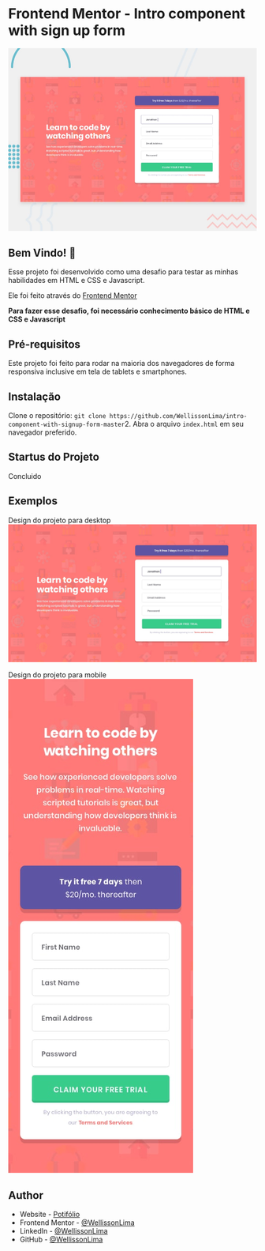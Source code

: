 # Frontend Mentor - Intro component with sign up form

![Design preview for the Intro component with sign up form coding challenge](./design/desktop-preview.jpg)

## Bem Vindo! 👋

Esse projeto foi desenvolvido como uma desafio para testar as minhas habilidades em HTML e CSS e Javascript.

Ele foi feito através do [Frontend Mentor](https://www.frontendmentor.io)

**Para fazer esse desafio, foi necessário conhecimento básico de HTML e CSS e Javascript**

## Pré-requisitos

Este projeto foi feito para rodar na maioria dos navegadores de forma responsiva inclusive em tela de tablets e smartphones.

## Instalação

Clone o repositório: `git clone https://github.com/WellissonLima/intro-component-with-signup-form-master`2. Abra o arquivo `index.html` em seu navegador preferido.

## Startus do Projeto

Concluido

## Exemplos

Design do projeto para desktop
![Design descktop](./design/desktop-design.jpg)

Design do projeto para mobile
![Design mobile](./design/mobile-design.jpg)

## Author

- Website - [Potifólio](https://github.com/WellissonLima/portifolio-wl)
- Frontend Mentor - [@WellissonLima](https://www.frontendmentor.io/profile/WellissonLima)
- LinkedIn - [@WellissonLima](https://www.linkedin.com/in/wellisson-boanerges-barros-lima-23068075)
- GitHub - [@WellissonLima](https://github.com/WellissonLima)
